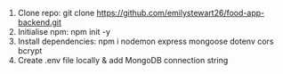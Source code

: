 1. Clone repo: git clone https://github.com/emilystewart26/food-app-backend.git
2. Initialise npm: npm init -y
3. Install dependencies: npm i nodemon express mongoose dotenv cors bcrypt
4. Create .env file locally & add MongoDB connection string

